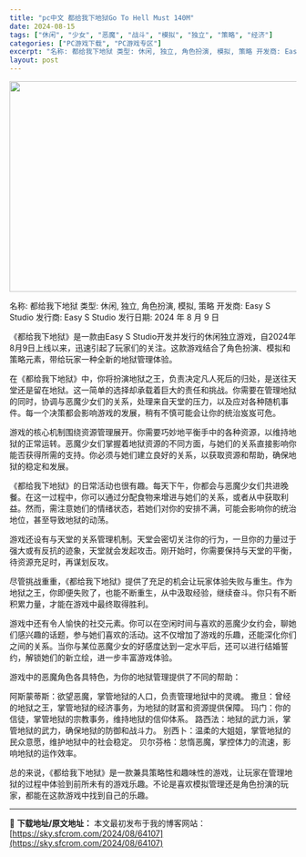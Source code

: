 ```yaml
---
title: "pc中文 都给我下地狱Go To Hell Must 140M"
date: 2024-08-15
tags: ["休闲", "少女", "恶魔", "战斗", "模拟", "独立", "策略", "经济"]
categories: ["PC游戏下载", "PC游戏专区"]
excerpt: "名称: 都给我下地狱 类型: 休闲, 独立, 角色扮演, 模拟, 策略 开发商: Easy S Studio 发行商: Easy S Studio 发行日期: 2024 年 8 月 9 日 《都给我下地狱》是一款由Easy S Studio开发并发行的休闲独立游戏，自2024年8月9日上线以来，迅速&hellip;"
layout: post
---
```


<img class="aligncenter size-full wp-image-64108" src="https://sky.sfcrom.com/wp-content/uploads/2024/08/2024081509363450.webp" alt="" width="660" height="370" />

名称: 都给我下地狱
类型: 休闲, 独立, 角色扮演, 模拟, 策略
开发商: Easy S Studio
发行商: Easy S Studio
发行日期: 2024 年 8 月 9 日

《都给我下地狱》是一款由Easy S Studio开发并发行的休闲独立游戏，自2024年8月9日上线以来，迅速引起了玩家们的关注。这款游戏结合了角色扮演、模拟和策略元素，带给玩家一种全新的地狱管理体验。

在《都给我下地狱》中，你将扮演地狱之王，负责决定凡人死后的归处，是送往天堂还是留在地狱。这一简单的选择却承载着巨大的责任和挑战。你需要在管理地狱的同时，协调与恶魔少女们的关系，处理来自天堂的压力，以及应对各种随机事件。每一个决策都会影响游戏的发展，稍有不慎可能会让你的统治岌岌可危。

游戏的核心机制围绕资源管理展开。你需要巧妙地平衡手中的各种资源，以维持地狱的正常运转。恶魔少女们掌握着地狱资源的不同方面，与她们的关系直接影响你能否获得所需的支持。你必须与她们建立良好的关系，以获取资源和帮助，确保地狱的稳定和发展。

《都给我下地狱》的日常活动也很有趣。每天下午，你都会与恶魔少女们共进晚餐。在这一过程中，你可以通过分配食物来增进与她们的关系，或者从中获取利益。然而，需注意她们的情绪状态，若她们对你的安排不满，可能会影响你的统治地位，甚至导致地狱的动荡。

游戏还设有与天堂的关系管理机制。天堂会密切关注你的行为，一旦你的力量过于强大或有反抗的迹象，天堂就会发起攻击。刚开始时，你需要保持与天堂的平衡，待资源充足时，再谋划反攻。

尽管挑战重重，《都给我下地狱》提供了充足的机会让玩家体验失败与重生。作为地狱之王，你即便失败了，也能不断重生，从中汲取经验，继续奋斗。你只有不断积累力量，才能在游戏中最终取得胜利。

游戏中还有令人愉快的社交元素。你可以在空闲时间与喜欢的恶魔少女约会，聊她们感兴趣的话题，参与她们喜欢的活动。这不仅增加了游戏的乐趣，还能深化你们之间的关系。当你与某位恶魔少女的好感度达到一定水平后，还可以进行结婚誓约，解锁她们的新立绘，进一步丰富游戏体验。

游戏中的恶魔角色各具特色，为你的地狱管理提供了不同的帮助：

阿斯蒙蒂斯：欲望恶魔，掌管地狱的人口，负责管理地狱中的灵魂。
撒旦：曾经的地狱之王，掌管地狱的经济事务，为地狱的财富和资源提供保障。
玛门：你的信徒，掌管地狱的宗教事务，维持地狱的信仰体系。
路西法：地狱的武力派，掌管地狱的武力，确保地狱的防御和战斗力。
别西卜：温柔的大姐姐，掌管地狱的民众意愿，维护地狱中的社会稳定。
贝尔芬格：怠惰恶魔，掌控体力的流速，影响地狱的运作效率。

总的来说，《都给我下地狱》是一款兼具策略性和趣味性的游戏，让玩家在管理地狱的过程中体验到前所未有的游戏乐趣。不论是喜欢模拟管理还是角色扮演的玩家，都能在这款游戏中找到自己的乐趣。

---
📖 **下载地址/原文地址：** 本文最初发布于我的博客网站：[https://sky.sfcrom.com/2024/08/64107](https://sky.sfcrom.com/2024/08/64107)
